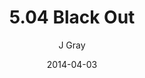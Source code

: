 ---
title: '5.04 Black Out'
alt: 'Mysteries of the Arcana'
date: '2014-04-03'
author: 'J Gray'
artist: 'Keira'
chapter: '5 Inn Trouble'
filler: false
---